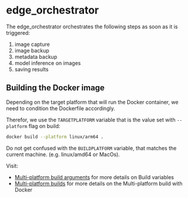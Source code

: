 # edge_orchestrator

The edge_orchestrator orchestrates the following steps as soon as it is triggered:

1. image capture
2. image backup
3. metadata backup
4. model inference on images
5. saving results


## Building the Docker image

Depending on the target platform that will run the Docker container, we need to condition the Dockerfile accordingly.

Therefor, we use the `TARGETPLATFORM` variable that is the value set with `--platform` flag on build:
```bash
docker build --platform linux/arm64 .
```

Do not get confused with the `BUILDPLATFORM` variable, that matches the current machine. (e.g. linux/amd64 or MacOs).

Visit:
- [Multi-platform build arguments](https://docs.docker.com/build/building/variables/#multi-platform-build-arguments) for more details on Build variables
- [Multi-platform builds](https://docs.docker.com/build/building/multi-platform/) for more details on the Multi-platform build with Docker
